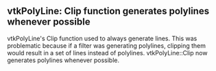 ## vtkPolyLine: Clip function generates polylines whenever possible

vtkPolyLine's Clip function used to always generate lines. This was problematic because
if a filter was generating polylines, clipping them would result in a set of lines instead of polylines.
vtkPolyLine::Clip now generates polylines whenever possible.
